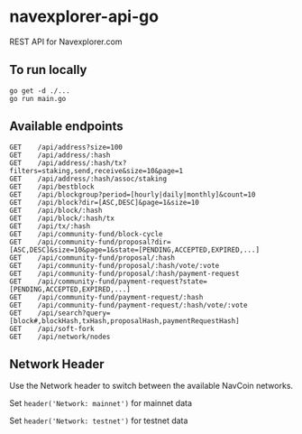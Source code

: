 # navexplorer-api-go
REST API for Navexplorer.com

## To run locally

```
go get -d ./...
go run main.go
```

## Available endpoints

```
GET    /api/address?size=100
GET    /api/address/:hash
GET    /api/address/:hash/tx?filters=staking,send,receive&size=10&page=1
GET    /api/address/:hash/assoc/staking
GET    /api/bestblock
GET    /api/blockgroup?period=[hourly|daily|monthly]&count=10
GET    /api/block?dir=[ASC,DESC]&page=1&size=10
GET    /api/block/:hash
GET    /api/block/:hash/tx
GET    /api/tx/:hash
GET    /api/community-fund/block-cycle
GET    /api/community-fund/proposal?dir=[ASC,DESC]&size=10&page=1&state=[PENDING,ACCEPTED,EXPIRED,...]
GET    /api/community-fund/proposal/:hash
GET    /api/community-fund/proposal/:hash/vote/:vote
GET    /api/community-fund/proposal/:hash/payment-request
GET    /api/community-fund/payment-request?state=[PENDING,ACCEPTED,EXPIRED,...]
GET    /api/community-fund/payment-request/:hash
GET    /api/community-fund/payment-request/:hash/vote/:vote
GET    /api/search?query=[block#,blockHash,txHash,proposalHash,paymentRequestHash]
GET    /api/soft-fork
GET    /api/network/nodes

```

## Network Header

Use the Network header to switch between the available NavCoin networks.

Set `header('Network: mainnet')` for mainnet data

Set `header('Network: testnet')` for testnet data
